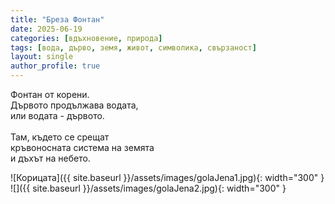 ```yaml
---
title: "Бреза Фонтан"
date: 2025-06-19
categories: [вдъхновение, природа]
tags: [вода, дърво, земя, живот, символика, свързаност]
layout: single
author_profile: true
---
```


Фонтан от корени.<br/>
Дървото продължава водата,<br/>
или водата - дървото.<br/>
<br/>
Там, където се срещат<br/>
кръвоносната система на земята<br/>
и дъхът на небето.<br/>

![Корицата]({{ site.baseurl }}/assets/images/golaJena1.jpg){: width="300" }
![]({{ site.baseurl }}/assets/images/golaJena2.jpg){: width="300" }

